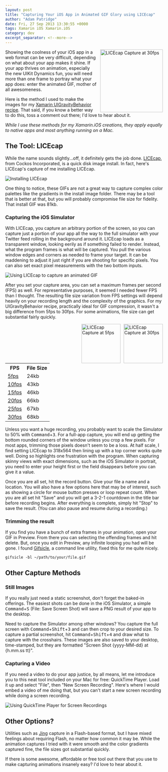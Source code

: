 ```yaml
---
layout: post
title: "Capturing Your iOS App in Animated GIF Glory using LICEcap"
author: "Adam Patridge"
date: Fri, 27 Sep 2013 13:30:55 +0000
tags: Xamarin iOS Xamarin.iOS
category: dev
excerpt_separator: <!--more-->
---
```


<div style="float: right; padding-left: 10px;"><img style="width: 200px;" src="/wp-content/uploads/2013/09/LICEcapHighlight.gif" alt="LICEcap Capture at 30fps" /></div>

Showing the coolness of your iOS app in a web format can be very difficult, depending on what about your app makes it shine. If your app thrives on animation, especially the new UIKit Dynamics fun, you will need more than one frame to portray what your app does: enter the animated GIF, mother of all awesomeness.

<!--more-->

Here is the method I used to make the images for my [Xamarin UIGravityBehavior recipe](http://pdev.co/19CZ0DJ). That said, if you know a better way to do this, toss a comment out there; I'd love to hear about it.

*While I use these methods for my Xamarin.iOS creations, they apply equally to native apps and most anything running on a Mac.*

## The Tool: LICEcap

While the name sounds slightly...off, it definitely gets the job done. [LICEcap](http://www.cockos.com/licecap/), from Cockos Incorporated, is a quick disk image install. In fact, here's LICEcap's capture of me installing LICEcap.

![Installing LICEcap](/wp-content/uploads/2013/09/InstallingLICEcap.gif)

One thing to notice, these GIFs are not a great way to capture complex color palettes like the gradients in the install image folder. There may be a tool that is better at that, but you will probably compromise file size for fidelity. That install GIF was 81kb.

### Capturing the iOS Simulator

With LICEcap, you capture an arbitrary portion of the screen, so you can capture just a portion of your app all the way to the full simulator with your Twitter feed rolling in the background around it. LICEcap loads as a transparent window, looking eerily as if something failed to render. Instead, what the program frames is what will be captured. You pull the various window edges and corners as needed to frame your target. It can be maddening to adjust it just right if you are shooting for specific pixels. You can also set exact pixel measurements with the two bottom inputs.

![Using LICEcap to capture an animated GIF](/wp-content/uploads/2013/09/UsingLICEcap.png)

After you set your capture area, you can set a maximum frames per second (FPS) as well. For representative purposes, it seemed I needed fewer FPS than I thought. The resulting file size variation from FPS settings will depend heavily on your recording length and the complexity of the graphics. For my UIGravityBehavior recipe, practically ideal for GIF compression, it wasn't a big difference from 5fps to 30fps. For some animations, file size can get substantial fairly quickly.

<div style="float: right; padding-left: 10px;"><img style="width: 125px;" src="/wp-content/uploads/2013/09/LICEcapCapture30fps.gif" alt="LICEcap Capture at 30fps" /></div>
<div style="float: right; padding-left: 10px;"><img style="width: 125px;" src="/wp-content/uploads/2013/09/LICEcapCapture05fps.gif" alt="LICEcap Capture at 5fps" /></div>
<table style="width: 50%;">
  <tr><th>FPS</th><th>File Size</th></tr>
  <tr><td><a href="/wp-content/uploads/2013/09/LICEcapCapture05fps.gif">5fps</a></td><td>24kb</td></tr>
  <tr><td><a href="/wp-content/uploads/2013/09/LICEcapCapture10fps.gif">10fps</a></td><td>43kb</td></tr>
  <tr><td><a href="/wp-content/uploads/2013/09/LICEcapCapture15fps.gif">15fps</a></td><td>46kb</td></tr>
  <tr><td><a href="/wp-content/uploads/2013/09/LICEcapCapture20fps.gif">20fps</a></td><td>66kb</td></tr>
  <tr><td><a href="/wp-content/uploads/2013/09/LICEcapCapture25fps.gif">25fps</a></td><td>67kb</td></tr>
  <tr><td><a href="/wp-content/uploads/2013/09/LICEcapCapture30fps.gif">30fps</a></td><td>68kb</td></tr>
</table>

Unless you want a huge recording, you probably want to scale the Simulator to 50% with <kbd>Command</kbd>+<kbd>3</kbd>. For a full-app capture, you will end up getting the bottom rounded corners of the window unless you crop a few pixels. For most apps, trimming those pixels doesn't seem to be a loss. At half scale, I find setting LICEcap to 318x564 then lining up with a top corner works quite well. Doing so highlights one frustration with the program. When capturing skinny views with exact dimensions, such as the iOS Simulator in portrait, you need to enter your height first or the field disappears before you can give it a value.

Once you are all set, hit the record button. Give your file a name and a location. You will also have a few options here that may be of interest, such as showing a circle for mouse button presses or loop repeat count. When you are all set hit "Save" and you will get a 3-2-1 countdown in the title bar before recording begins. After everything is complete, simply hit "Stop" to save the result. (You can also pause and resume during a recording.)

### Trimming the result

If you find you have a bunch of extra frames in your animation, open your GIF in Preview. From there you can selecting the offending frames and hit delete. But, once you edit in Preview, any infinite looping you had will be gone. I found [Gifsicle](http://www.lcdf.org/gifsicle/), a command line utility, fixed this for me quite nicely.

    gifsicle -bl ~/path/to/your/file.gif

## Other Capture Methods

### Still Images

If you really just need a static screenshot, don't forget the baked-in offerings. The easiest shots can be done in the iOS Simulator, a simple <kbd>Command</kbd>+<kbd>S</kbd> (File: Save Screen Shot) will save a PNG result of your app to the desktop.

Need to capture the Simulator among other windows? You capture the full screen with <kbd>Command</kbd>+<kbd>Shift</kbd>+<kbd>3</kbd> and can then crop to your desired size. To capture a partial screenshot, hit <kbd>Command</kbd>+<kbd>Shift</kbd>+<kbd>4</kbd> and draw what to capture with the crosshairs. These images are also saved to your desktop, time-stamped, but they are formatted "Screen Shot {yyyy-MM-dd} at {h.mm.ss tt}".

### Capturing a Video

If you need a video to do your app justice, by all means, let me introduce you to this neat tool included on your Mac for free: QuickTime Player. Load it up and select "File", then "New Screen Recording". Here's where I would embed a video of me doing that, but you can't start a new screen recording while doing a screen recording.

![Using QuickTime Player for Screen Recordings](/wp-content/uploads/2013/09/QuickTimeScreenRecording.png)

## Other Options?

Utilities such as [Jing](http://www.techsmith.com/jing.html) capture in a Flash-based format, but I have mixed feelings about requiring Flash, no matter how common it may be. While the animation captures I tried with it were smooth and the color gradients captured fine, the file sizes got substantial quickly.

If there is some awesome, affordable or free tool out there that you use to make capturing animations insanely easy? I'd love to hear about it.
